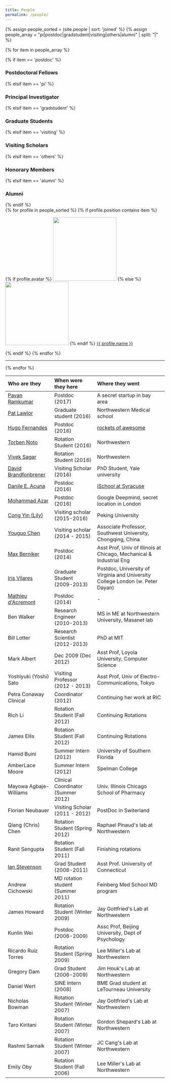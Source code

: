 ```yaml
---
title: People
permalink: /people/
---
```


{% assign people_sorted = (site.people | sort: 'joined' %}
{% assign people_array = "pi|postdoc|gradstudent|visiting|others|alumni" | split: "|" %}

{% for item in people_array %}

<div class="pos_header">
{% if item == 'postdoc' %}
<h3>Postdoctoral Fellows</h3>
 {% elsif item == 'pi' %}
<h3>Principal Investigator</h3>
 {% elsif item == 'gradstudent' %}
<h3>Graduate Students</h3>
 {% elsif item == 'visiting' %}
<h3>Visiting Scholars</h3>
 {% elsif item == 'others' %}
<h3>Honorary Members</h3>
 {% elsif item == 'alumni' %}
<h3>Alumni</h3>
{% endif %}
</div>

<div class="content list people">
  {% for profile in people_sorted %}
    {% if profile.position contains item %}
    <div class="list-item-people">
      <p class="list-post-title">
        {% if profile.avatar %}
        <a href="{{ site.baseurl }}{{ profile.url }}"><img width="200" src="{{site.baseurl}}/images/people/{{profile.avatar}}"></a>
        {% else %}
        <a href="{{ site.baseurl }}{{ profile.url }}"><img width="200" src="http://evansheline.com/wp-content/uploads/2011/02/facebook-Storm-Trooper.jpg"></a>
        {% endif %}
        <a class="name" href="{{ site.baseurl }}{{ profile.url }}">{{ profile.name }}</a>
      </p>
    </div>    
    {% endif %}
  {% endfor %}
</div>
<hr>
{% endfor %}


| Who are they | When were they here | Where they went |
| :------------- |:-------------| :-----------|
| [Pavan Ramkumar](http://kordinglab.com/people/pavan_ramkumar/index.html) | Postdoc (2017) | A secret startup in bay area
| [Pat Lawlor](http://kordinglab.com/people/pat_lawlor/index.html) | Graduate student (2016) | Northwestern Medical school
| [Hugo Fernandes](http://kordinglab.com/people/hugo_fernandes/index.html) | Postdoc (2016) | [rockets of awesome](https://www.rocketsofawesome.com/)
| [Torben Noto](http://kordinglab.com/people/torben_noto/index.html) | Rotation Student (2016) | Northwestern
| [Vivek Sagar](http://kordinglab.com/people/vivek_sagar/index.html) | Rotation Student (2016) | Northwestern
| [David Brandfonbrener](http://kordinglab.com/people/david_brandfonbrener/index.html) | Visiting Scholar (2016)  | PhD Student, Yale university
| [Danile E. Acuna](http://kordinglab.com/people/daniel_e_acuna/index.html) | Postdoc (2016) | [iSchool at Syracuse](https://ischool.syr.edu/people/directories/view/deacuna/)
| [Mohammad Azar](http://mgazar.net/academic/) | Postdoc (2016) | Google Deepmind, secret location in London |
| [Cong Yin (Lily)](http://kordinglab.com/people/cong_yin/index.html) | Visiting scholar (2015-2016) | Peking University |
| [Youguo Chen](https://scholar.google.com/citations?user=wZQdEFAAAAAJ&hl=zh-CN) | Visiting scholar (2014 - 2015) | Associate Professor, Southwest University, Chongqing, China
| [Max Berniker](http://sensorimotorcontrolatorium.uic.edu/)   | Postdoc (2014) | Asst Prof, Univ of Illinois at Chicago, Mechanical &amp; Industrial Eng |
| [Iris Vilares](https://scholar.google.com/citations?user=Ztwn608AAAAJ&hl=en)   | Graduate Student (2009-2013) | Postdoc, University of Virginia and University College London (w. Peter Dayan) |
| [Mathieu d'Acremont](https://scholar.google.com/citations?user=D7ys4VQAAAAJ&hl=en) | Postdoc (2014) | - |
| Ben Walker     | Research Engineer (2010-2013) | MS in ME at Northwestern University, Masanet lab |
| Bill Lotter    | Research Scientist (2012-2013)| PhD at MIT |
| Mark Albert	   | Dec 2009 (Dec 2012) | Asst Prof, Loyola University, Computer Science |
| Yoshiyuki (Yoshi) Sato | Visiting Professor (2012 - 2013) | Asst Prof, Univ of Electro-Communications, Tokyo |
| Petra Conaway	Clinical | Coordinator (2012) | Continuing her work at RIC |
| Rich Li | Rotation Student (Fall 2012) | Continuing Rotations |
| James Ellis | Rotation Student (Fall 2012) | Continuing Rotations |
| Hamid Buini | Summer Intern (2012) | University of Southern Florida |
| AmberLace Moore | Summer Intern (2012) | Spelman College |
| Mayowa Agbaje-Williams | Clinical Coordinator (Summer 2012) | Univ. Illinois Chicago School of Pharmacy |
| Florian Neubauer | Visiting Scholar (2011 - 2012) | PostDoc in Switerland |
| Qiang (Chris) Chen | Rotation Student (Spring 2012) | Raphael Pinaud's lab at Northwestern |
| Ranit Sengupta | Rotation Student (Fall 2011) | Finishing rotations |
| [Ian Stevenson](http://stevenson.lab.uconn.edu/) | Grad Student (2006-2011) | Asst Prof. University of Connecticut |
| Andrew Cichowski | MD rotation student (Summer 2011) | Feinberg Med School MD program |
| James Howard | Rotation Student (Winter 2009) | Jay Gottfried's Lab at Northwestern |
| Kunlin Wei | Postdoc (2006-2009) | Assc Prof, Beijing University, Dept of Psychology |
| Ricardo Ruiz Torres | Rotation Student (Spring 2009) | Lee Miller's Lab at Northwestern |
| Gregory Dam | Grad Student (2006-2009) | Jim Houk's Lab at Northwestern |
| Daniel Wert | SINE Intern (2008) | BME Grad student at LeTourneau University |
| Nicholas Bowman | Rotation Student (Winter 2007) | Jay Gottfried's Lab at Northwestern |
| Taro Kiritani | Rotation Student (Winter 2007) | Gordon Shepard's Lab at Northwestern |
| Rashmi Sarnaik | Rotation Student (Winter 2007) | JC Cang's Lab at Northwestern |
| Emily Oby | Rotation Student (Fall 2006) | Lee Miller's Lab at Northwestern |
